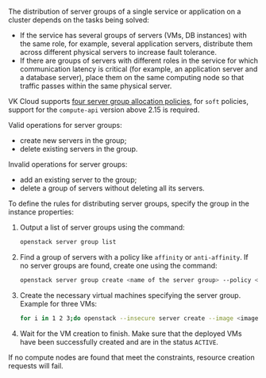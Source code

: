 The distribution of server groups of a single service or application on a cluster depends on the tasks being solved:

- If the service has several groups of servers (VMs, DB instances) with the same role, for example, several application servers, distribute them across different physical servers to increase fault tolerance.
- If there are groups of servers with different roles in the service for which communication latency is critical (for example, an application server and a database server), place them on the same computing node so that traffic passes within the same physical server.

VK Cloud supports [four server group allocation policies](../../concepts/vm-concept#server_group), for `soft` policies, support for the `compute-api` version above 2.15 is required.

<warn>

Valid operations for server groups:

- create new servers in the group;
- delete existing servers in the group.

Invalid operations for server groups:

- add an existing server to the group;
- delete a group of servers without deleting all its servers.

</warn>

To define the rules for distributing server groups, specify the group in the instance properties:

1. Output a list of server groups using the command:

    ```bash
    openstack server group list
    ```

1. Find a group of servers with a policy like `affinity` or `anti-affinity`. If no server groups are found, create one using the command:

    ```bash
    ​openstack server group create <name of the server group> --policy <policy name>
    ```

1. Create the necessary virtual machines specifying the server group. Example for three VMs:

    ```bash
    for i in 1 2 3;do openstack --insecure server create --image <image ID> --flavor Basic-1-1 --hint group=<politic group ID> --nic net-id=<network ID> vm-affinity-$i;done
    ```

1. Wait for the VM creation to finish. Make sure that the deployed VMs have been successfully created and are in the status `ACTIVE`.

<info>

If no compute nodes are found that meet the constraints, resource creation requests will fail.

</info>
